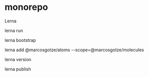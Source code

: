 # monorepo

Lerna

lerna run

lerna bootstrap

lerna add @marcosgotze/atoms --scope=@marcosgotze/molecules

lerna version

lerna publish

